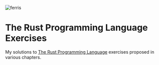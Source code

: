 ![ferris](/repository/assets/ferris.gif "Ferris")
# The Rust Programming Language Exercises
My solutions to [The Rust Programming Language](https://doc.rust-lang.org/stable/book/title-page.html) exercises proposed in various chapters. 
